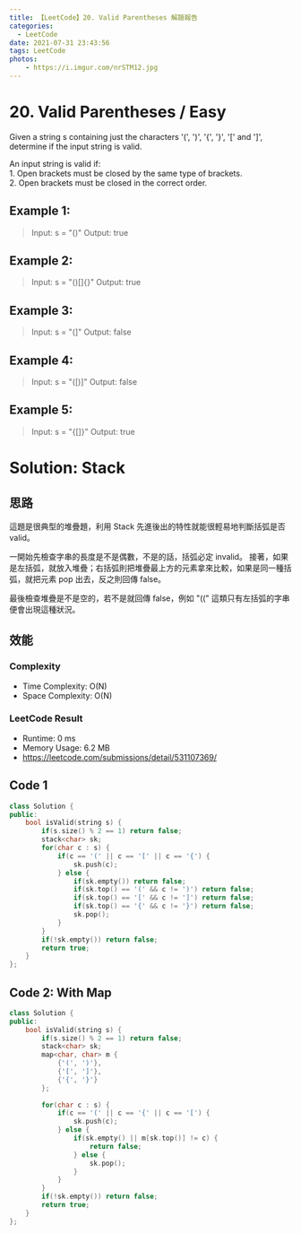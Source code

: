 ```yaml
---
title: 【LeetCode】20. Valid Parentheses 解題報告
categories:
  - LeetCode
date: 2021-07-31 23:43:56
tags: LeetCode
photos:
    - https://i.imgur.com/nrSTM12.jpg
---
```

 
# 20. Valid Parentheses / Easy

Given a string s containing just the characters '(', ')', '{', '}', '[' and ']', determine if the input string is valid.

An input string is valid if: \
    1. Open brackets must be closed by the same type of brackets.\
    2. Open brackets must be closed in the correct order.

<!-- more --> 

## Example 1:
> Input: s = "()"
> Output: true

## Example 2:
> Input: s = "()[]{}"
> Output: true

## Example 3:
> Input: s = "(]"
> Output: false

## Example 4:
> Input: s = "([)]"
> Output: false

## Example 5:
> Input: s = "{[]}"
> Output: true

# Solution: Stack
## 思路

這題是很典型的堆疊題，利用 Stack 先進後出的特性就能很輕易地判斷括弧是否 valid。

一開始先檢查字串的長度是不是偶數，不是的話，括弧必定 invalid。
接著，如果是左括弧，就放入堆疊；右括弧則把堆疊最上方的元素拿來比較，如果是同一種括弧，就把元素 pop 出去，反之則回傳 false。

最後檢查堆疊是不是空的，若不是就回傳 false，例如 "((" 這類只有左括弧的字串便會出現這種狀況。


## 效能

### Complexity 
- Time Complexity: O(N)
- Space Complexity: O(N)

### LeetCode Result

- Runtime: 0 ms
- Memory Usage: 6.2 MB 
- https://leetcode.com/submissions/detail/531107369/

## Code 1
```cpp
class Solution {
public:
    bool isValid(string s) {
        if(s.size() % 2 == 1) return false;
        stack<char> sk;
        for(char c : s) {
            if(c == '(' || c == '[' || c == '{') {
                sk.push(c);
            } else {
                if(sk.empty()) return false;
                if(sk.top() == '(' && c != ')') return false;
                if(sk.top() == '[' && c != ']') return false;
                if(sk.top() == '{' && c != '}') return false;
                sk.pop();
            }
        }
        if(!sk.empty()) return false;
        return true;
    }
};
```

## Code 2: With Map
```cpp
class Solution {
public:
    bool isValid(string s) {
        if(s.size() % 2 == 1) return false;
        stack<char> sk;
        map<char, char> m {
            {'(', ')'},
            {'[', ']'}, 
            {'{', '}'}
        };
        
        for(char c : s) {
            if(c == '(' || c == '{' || c == '[') {
                sk.push(c);
            } else {
                if(sk.empty() || m[sk.top()] != c) {
                    return false;
                } else {
                    sk.pop();
                }
            }
        }
        if(!sk.empty()) return false;
        return true;
    }
};
```

